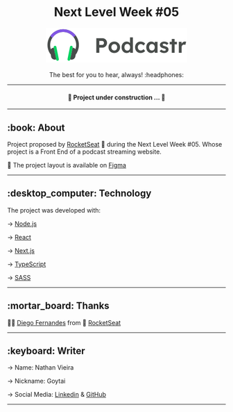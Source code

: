 <h1 align="center">Next Level Week #05</h1>

<p align="center">
  <img src="/.github/logo.svg" alt="Podcastr"/><br><br>
  The best for you to hear, always! :headphones:
</p>

------------
<h4 align="center">
   🚧 Project under construction ... 🚧
</h4>


------------
<h2>:book: About</h2>

Project proposed by [RocketSeat](https://rocketseat.com.br/ "RocketSeat") 🚀 during the Next Level Week #05. Whose project is a Front End of a podcast streaming website.

:pushpin: The project layout is available on <a href="https://www.figma.com/file/is9KGod2KJ8eINasYTA0ad/Podcastr?node-id=160%3A2761">Figma</a>

------------

<h2>:desktop_computer: Technology</h2>

The project was developed with:

&rarr; <a href="https://nodejs.org/"> Node.js </a>

&rarr; <a href="https://reactjs.org/"> React </a>

&rarr; <a href="https://nextjs.org/"> Next.js </a>

&rarr; <a href="https://www.typescriptlang.org/"> TypeScript </a>

&rarr; <a href="https://sass-lang.com/"> SASS </a>

------------
<h2>:mortar_board: Thanks</h2>

:man_teacher: [Diego Fernandes](https://rocketseat.com.br/ "Diego Fernandes") from 🚀 [RocketSeat](https://rocketseat.com.br/ "RocketSeat")

------------
<h2>:keyboard: Writer</h2>

&rarr; Name: Nathan Vieira

&rarr; Nickname: Goytai

&rarr; Social Media: [Linkedin](https://www.linkedin.com/in/goytai/ "Linkedin") & [GitHub](https://github.com/Goytai/ "GitHub")

------------
